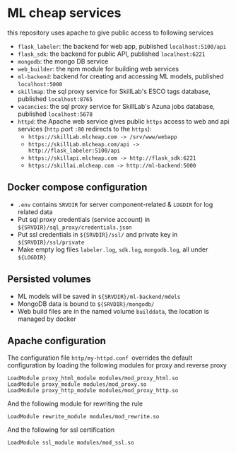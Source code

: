 # ML cheap services
this repository uses apache to give public access to following services
- `flask_labeler`: the backend for web app, published `localhost:5100/api`
- `flask_sdk`: the backend for public API, published `localhost:6221`
- `mongodb`: the mongo DB service
- `web_builder`: the npm module for building web services
- `ml-backend`: backend for creating and accessing ML models, published `localhost:5000`
- `skillmap`: the sql proxy service for SkillLab's ESCO tags database, published `localhost:8765`
- `vacancies`: the sql proxy service for SkillLab's Azuna jobs database, published `localhost:5678`
- `httpd`: the Apache web service gives public `https` access to web and api services (`http` port `:80` redirects to the `https`):
  - `https://skillLab.mlcheap.com -> /srv/www/webapp`
  - `https://skillLab.mlcheap.com/api -> http://flask_labeler:5100/api`
  - `https://skillapi.mlcheap.com -> http://flask_sdk:6221`
  - `https://skillai.mlcheap.com -> http://ml-backend:5000`
 
## Docker compose configuration 
- `.env` contains `SRVDIR` for server component-related & `LOGDIR` for log related data 
- Put sql proxy credentials (service account) in `${SRVDIR}/sql_proxy/credentials.json`
- Put ssl credentials in `${SRVDIR}/ssl/` and private key in `${SRVDIR}/ssl/private`
- Make empty log files `labeler.log`, `sdk.log`, `mongodb.log`, all under `${LOGDIR}`

## Persisted volumes 
- ML models will be saved in `${SRVDIR}/ml-backend/mdels`
- MongoDB data is bound to `${SRVDIR}/mongodb/`
- Web build files are in the named volume `builddata`, the location is managed by docker

## Apache configuration  
The configuration file `http/my-httpd.conf `overrides the default configuration by loading the following modules for proxy and reverse proxy 
```
LoadModule proxy_html_module modules/mod_proxy_html.so
LoadModule proxy_module modules/mod_proxy.so
LoadModule proxy_http_module modules/mod_proxy_http.so
```
And the following module for rewriting the rule 
```
LoadModule rewrite_module modules/mod_rewrite.so
```
And the following for ssl certification 
```
LoadModule ssl_module modules/mod_ssl.so
```
